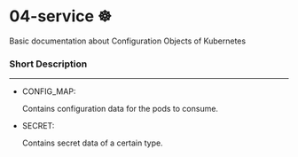 # 04-service ☸
Basic documentation about Configuration Objects of Kubernetes

### Short Description
-----------------
* CONFIG_MAP:

  Contains configuration data for the pods to consume.

* SECRET:

  Contains secret data of a certain type.


